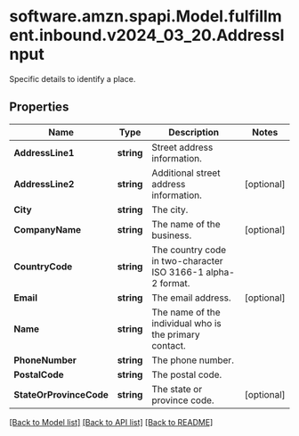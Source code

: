 # software.amzn.spapi.Model.fulfillment.inbound.v2024_03_20.AddressInput
Specific details to identify a place.

## Properties

Name | Type | Description | Notes
------------ | ------------- | ------------- | -------------
**AddressLine1** | **string** | Street address information. | 
**AddressLine2** | **string** | Additional street address information. | [optional] 
**City** | **string** | The city. | 
**CompanyName** | **string** | The name of the business. | [optional] 
**CountryCode** | **string** | The country code in two-character ISO 3166-1 alpha-2 format. | 
**Email** | **string** | The email address. | [optional] 
**Name** | **string** | The name of the individual who is the primary contact. | 
**PhoneNumber** | **string** | The phone number. | 
**PostalCode** | **string** | The postal code. | 
**StateOrProvinceCode** | **string** | The state or province code. | [optional] 

[[Back to Model list]](../README.md#documentation-for-models) [[Back to API list]](../README.md#documentation-for-api-endpoints) [[Back to README]](../README.md)

